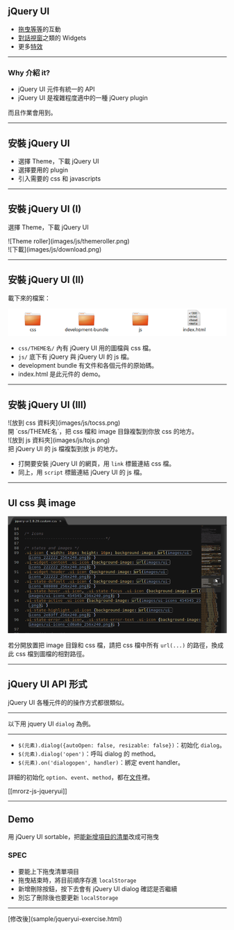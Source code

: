 jQuery UI
-------------------
* [拖曳等等](http://jqueryui.com/demos/sortable/)的互動
* [對話視窗](http://jqueryui.com/demos/dialog/)之類的 Widgets
* 更多[特效](http://jqueryui.com/demos/show/)

- - -  

### Why 介紹 it?

* jQuery UI 元件有統一的 API
* jQuery UI 是複雜程度適中的一種 jQuery plugin

<div class="fragment">
  而且作業會用到。
</div>

---

安裝 jQuery UI
-------------------
* 選擇 Theme，下載 jQuery UI
* 選擇要用的 plugin
* 引入需要的 css 和 javascripts

---

安裝 jQuery UI (I)
-------------------
選擇 Theme，下載 jQuery UI
<div class="row">
  <div class="span3">
    ![Theme roller](images/js/themeroller.png)
  </div>
  <div class="span3">
    ![下載](images/js/download.png)
  </div>
</div>

---

安裝 jQuery UI (II)
-------------------
載下來的檔案：

![檔案們](images/js/jqueryui.png)

* `css/THEME名/` 內有 jQuery UI 用的圖檔與 css 檔。
* `js/` 底下有 jQuery 與 jQuery UI 的 js 檔。
* development bundle 有文件和各個元件的原始碼。
* index.html 是此元件的 demo。

---

安裝 jQuery UI (III)
-------------------
<div class="row">
  <div class="span3">![放到 css 資料夾](images/js/tocss.png)</div>
  <div class="span3">開 `css/THEME名`，把 css 檔和 image 目錄複製到你放 css 的地方。</div>
</div>

<div class="row">
  <div class="span3">![放到 js 資料夾](images/js/tojs.png)</div>
  <div class="span3">把 jQuery UI 的 js 檔複製到放 js 的地方。</div>
</div>

* 打開要安裝 jQuery UI 的網頁，用 `link` 標籤連結 css 檔。
* 同上，用 `script` 標籤連結 jQuery UI 的 js 檔。


---

UI css 與 image
-------------------

![要修改的東西](images/js/changecss.png)

若分開放置把 image 目錄和 css 檔，請把 css 檔中所有 `url(...)` 的路徑，換成此 css 檔到圖檔的相對路徑。


---

jQuery UI API 形式
-------------------
jQuery UI 各種元件的的操作方式都很類似。

- - -

以下用 jquery UI `dialog` 為例。

---


* `$(元素).dialog({autoOpen: false, resizable: false})`：初始化 `dialog`。
* `$(元素).dialog('open')`：呼叫 dialog 的 method。
* `$(元素).on('dialogopen', handler)`：綁定 event handler。 

詳細的初始化 `option`、`event`、`method`，都在[文件](http://api.jqueryui.com/dialog/)裡。

[[mrorz-js-jqueryui]]

---

Demo
-----
用 jQuery UI sortable，把[能新增項目的清單](sample/jquery-exercise.html)改成可拖曳

### SPEC

* 要能上下拖曳清單項目
* 拖曳結束時，將目前順序存進 `localStorage`
* 新增刪除按鈕，按下去會有 jQuery UI dialog 確認是否繼續
* 別忘了刪除後也要更新 `localStorage`

<hr>
[修改後](sample/jqueryui-exercise.html)